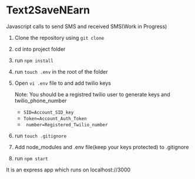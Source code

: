 # Text2SaveNEarn

Javascript calls to send SMS and received SMS(Work in Progress)

1. Clone the repository using ```git clone```

2. cd into project folder

3. run ```npm install```

4. run ```touch .env``` in the root of the folder

5. Open ```vi .env``` file to and add twilio keys

    Note: You should be a registred twilio user to generate keys and twilio_phone_number

   * ```SID=Account_SID_key```
   * ```Token=Account_Auth_Token```
   * ``` number=Registered_Twilio_number```

6. run ```touch .gitignore```

7. Add node_modules and .env file(keep your keys protected) to .gitignore

8. run ```npm start```

It is an express app which runs on localhost://3000
